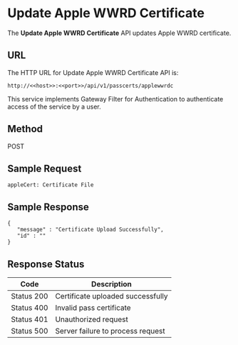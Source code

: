
# Update Apple WWRD Certificate

The **Update Apple WWRD Certificate** API updates Apple WWRD certificate.

## URL

The HTTP URL for Update Apple WWRD Certificate API is:

```
http://<<host>>:<<port>>/api/v1/passcerts/applewwrdc
```

This service implements Gateway Filter for Authentication to authenticate access of the service by a user.

## Method

POST

## Sample Request

```
appleCert: Certificate File
```

## Sample Response

```
{  
   "message" : "Certificate Upload Successfully",  
   "id" : ""  
}

```

## Response Status

| Code       | Description                       |
| ---------- | --------------------------------- |
| Status 200 | Certificate uploaded successfully |
| Status 400 | Invalid pass certificate          |
| Status 401 | Unauthorized request              |
| Status 500 | Server failure to process request |
